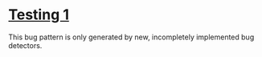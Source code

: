 # [Testing 1 ](https://spotbugs.readthedocs.io/en/latest/bugDescriptions.html#TESTING1)

This bug pattern is only generated by new, incompletely implemented
bug detectors.